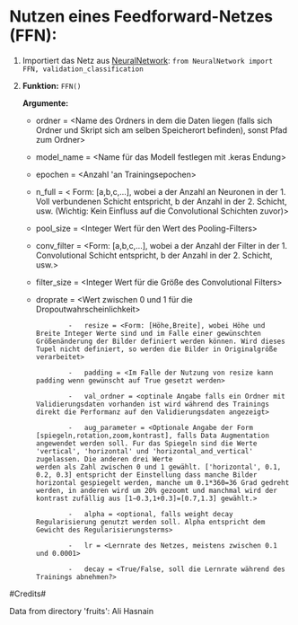 # Nutzen eines Feedforward-Netzes (FFN):

  1. Importiert das Netz aus [NeuralNetwork](): `from NeuralNetwork import FFN, validation_classification`
  
  3. **Funktion:** `FFN()`
     
     **Argumente:**  
     -	ordner = <Name des Ordners in dem die Daten liegen (falls sich Ordner und Skript sich am selben Speicherort befinden), sonst Pfad zum Ordner>  
     -	model_name = <Name für das Modell festlegen mit .keras Endung>  
     -	epochen = <Anzahl 'an Trainingsepochen>  
     -	n_full = < Form: [a,b,c,…], wobei a der Anzahl an Neuronen in der 1. Voll verbundenen Schicht entspricht, b der Anzahl in der 2. Schicht, usw. (Wichtig: Kein Einfluss auf die Convolutional Schichten zuvor)>  
     -	pool_size = <Integer Wert für den Wert des Pooling-Filters>
     
     -	conv_filter = <Form: [a,b,c,…], wobei a der Anzahl der Filter in der 1. Convolutional Schicht entspricht, b der Anzahl in der 2. Schicht, usw.>  
     
     -	filter_size = <Integer Wert für die Größe des Convolutional Filters>  
     
     -	droprate = <Wert zwischen 0 und 1 für die Dropoutwahrscheinlichkeit>  
     
                    -	resize = <Form: [Höhe,Breite], wobei Höhe und Breite Integer Werte sind und im Falle einer gewünschten Größenänderung der Bilder definiert werden können. Wird dieses Tupel nicht definiert, so werden die Bilder in Originalgröße verarbeitet>  
     
                    -	padding = <Im Falle der Nutzung von resize kann padding wenn gewünscht auf True gesetzt werden>  
     
                    -	val_ordner = <optinale Angabe falls ein Ordner mit Validierungsdaten vorhanden ist wird während des Trainings direkt die Performanz auf den Validierungsdaten angezeigt>  
     
                    -	aug_parameter = <Optionale Angabe der Form [spiegeln,rotation,zoom,kontrast], falls Data Augmentation angewendet werden soll. Fur das Spiegeln sind die Werte 'vertical', 'horizontal' und 'horizontal_and_vertical' zugelassen. Die anderen drei Werte                        werden als Zahl zwischen 0 und 1 gewählt. ['horizontal', 0.1, 0.2, 0.3] entspricht der Einstellung dass manche Bilder horizontal gespiegelt werden, manche um 0.1*360=36 Grad gedreht werden, in anderen wird um 20% gezoomt und manchmal wird der     kontrast zufällig aus [1−0.3,1+0.3]=[0.7,1.3] gewählt.>  
     
                    -	alpha = <optional, falls weight decay Regularisierung genutzt werden soll. Alpha entspricht dem Gewicht des Regularisierungsterms>  
     
                    -	lr = <Lernrate des Netzes, meistens zwischen 0.1 und 0.0001>  
     
                    -	decay = <True/False, soll die Lernrate während des Trainings abnehmen?>  

     



#Credits#

Data from directory 'fruits': Ali Hasnain
